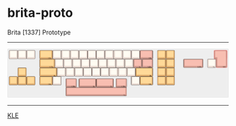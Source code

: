 # brita-proto
Brita [1337] Prototype



--------------------------


![image](https://raw.githubusercontent.com/lmnpie/brita-proto/main/brika-1337%20(1).png)


--------------------------

[KLE](http://www.keyboard-layout-editor.com/#/gists/3c187b56ea7ccd12dfa27888a73fecb8)

